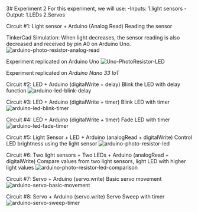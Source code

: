 3# Experiment 2
For this experiment, we will use:
-Inputs: 1.light sensors
-Output: 1.LEDs     2.Servos

Circuit #1:
Light sensor + Arduino (Analog Read)
Reading the sensor

TinkerCad Simulation:
When light decreases, the sensor reading is also decreased and received by pin A0 on Arduino Uno. 
![arduino-photo-resistor-analog-read](https://user-images.githubusercontent.com/43145138/82398041-dd8eac00-9a1f-11ea-9c4f-df649609d6ec.gif)

Experiment replicated on Arduino Uno
![Uno-PhotoResistor-LED](https://user-images.githubusercontent.com/43145138/83693133-6e8a8900-a5c3-11ea-8bcc-ac6a4bb18979.gif)

Experiment replicated on *Arduino Nano 33 IoT*



Circuit #2:
LED + Arduino (digitalWrite + delay)
Blink the LED with delay function
![arduino-led-blink-delay](https://user-images.githubusercontent.com/43145138/82398346-acfb4200-9a20-11ea-9128-5c9f08bcd24c.gif)


Circuit #3:
LED + Arduino (digitalWrite + timer)
Blink LED with timer
![arduino-led-blink-timer](https://user-images.githubusercontent.com/43145138/82398385-bdabb800-9a20-11ea-95e2-077c077e2b4c.gif)

Circuit #4:
LED + Arduino (digitalWrite + timer)
Fade LED with timer
![arduino-led-fade-timer](https://user-images.githubusercontent.com/43145138/82398417-ca301080-9a20-11ea-8326-2e4595bc1d7f.gif)

Circuit #5:
Light Sensor + LED + Arduino (analogRead + digitalWrite)
Control LED brightness using the light sensor
![arduino-photo-resistor-led](https://user-images.githubusercontent.com/43145138/82398147-1dee2a00-9a20-11ea-957c-f7c9f2909ec1.gif)


Circuit #6:
Two light sensors + Two LEDs + Arduino (analogRead + digitalWrite)
Compare values from two light sensors, light LED with higher light values
![arduino-photo-resistor-led-comparison](https://user-images.githubusercontent.com/43145138/82398214-44ac6080-9a20-11ea-8488-ce91c8a1c80a.gif)


Circuit #7:
Servo + Arduino (servo.write)
Basic servo movement
![arduino-servo-basic-movement](https://user-images.githubusercontent.com/43145138/82398275-79b8b300-9a20-11ea-8306-57a4f84201a7.gif)


Circuit #8:
Servo + Arduino (servo.write)
Servo Sweep with timer
![arduino-servo-sweep-timer](https://user-images.githubusercontent.com/43145138/82398480-f055b080-9a20-11ea-8bd1-cb1875648514.gif)

